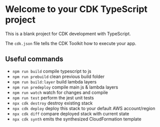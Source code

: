 # Welcome to your CDK TypeScript project

This is a blank project for CDK development with TypeScript.

The `cdk.json` file tells the CDK Toolkit how to execute your app.

## Useful commands

* `npm run build`        compile typescript to js
* `npm run prebuild`     clean previous build folder
* `npm run build:layer`  build lambda layers
* `npm run predeploy`    compile main js & lambda layers
* `npm run watch`        watch for changes and compile
* `npm run test`         perform the jest unit tests
* `npx cdk destroy`      destroy existing stack
* `npx cdk deploy`       deploy this stack to your default AWS account/region
* `npx cdk diff`         compare deployed stack with current state
* `npx cdk synth`        emits the synthesized CloudFormation template
